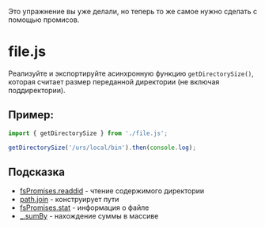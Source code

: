 Это упражнение вы уже делали, но теперь то же самое нужно сделать с помощью промисов.

# file.js
Реализуйте и экспортируйте асинхронную функцию `getDirectorySize()`, которая считает размер переданной директории (не включая поддиректории).

## Пример:
```js
import { getDirectorySize } from './file.js';

getDirectorySize('/urs/local/bin').then(console.log);
```

## Подсказка
* [fsPromises.readdid](https://nodejs.org/api/fs.html#fspromisesreaddirpath-options) - чтение содержимого директории
* [path.join](https://nodejs.org/api/path.html#pathjoinpaths) - конструирует пути
* [fsPromises.stat](https://nodejs.org/api/fs.html#fspromisesstatpath-options) - информация о файле
* [_.sumBy](https://lodash.com/docs/4.17.15#sumBy) - нахождение суммы в массиве